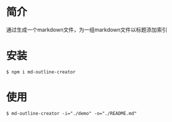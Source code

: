 # 简介
通过生成一个markdown文件，为一组markdown文件以标题添加索引

# 安装
`$ npm i md-outline-creator`

# 使用
`$ md-outline-creator -i="./demo" -o="./README.md"`